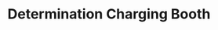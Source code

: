 ---
title: "Determination Charging Booth"
url: /ganta/determination-charging-booth/
shop: Elektronik
---